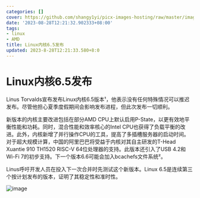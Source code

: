 ```yaml
---
categories: []
cover: https://github.com/shangy1yi/picx-images-hosting/raw/master/image.49mn35lrie60.webp
date: '2023-08-28T12:21:32.902333+08:00'
tags:
- linux
- AMD
title: Linux内核6.5发布
updated: 2023-8-28T12:21:33.580+8:0
---
```

# Linux内核6.5发布

Linus Torvalds宣布发布Linux内核6.5版本¹，他表示没有任何特殊情况可以推迟发布。尽管他担心夏季度假期间会影响发布进程，但此次发布一切顺利。

新版本的内核主要改进包括在部分AMD CPU上默认启用P-State，以更有效地平衡性能和功耗。同时，混合性能和效率核心的Intel CPU也获得了负载平衡的改进。此外，内核新增了并行操作CPU的工具，提高了多插槽服务器的启动时间。对于超大规模计算，中国的阿里巴巴将受益于内核对其自主研发的T-Head Xuantie 910 TH1520 RISC-V 64位处理器的支持。此版本还引入了USB 4.2和Wi-Fi 7的初步支持。下一个版本6.6可能会加入bcachefs文件系统²。

Linus呼吁开发人员在投入下一次合并时先测试这个新版本。Linux 6.5是连续第三个按计划发布的版本，证明了其稳定性和准时性。

<img src="https://github.com/shangy1yi/picx-images-hosting/raw/master/image.49mn35lrie60.webp" alt="image" />
